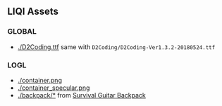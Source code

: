 ## LIQI Assets

### **GLOBAL**
- [./D2Coding.ttf](https://github.com/naver/d2codingfont/releases/download/VER1.3.2/D2Coding-Ver1.3.2-20180524.zip) same with `D2Coding/D2Coding-Ver1.3.2-20180524.ttf`

### **LOGL**
- [./container.png](https://learnopengl.com/img/textures/container2.png)
- [./container_specular.png](https://learnopengl.com/img/textures/container2_specular.png)
- [./backpack/*](https://learnopengl.com/data/models/backpack.zip) from [Survival Guitar Backpack](https://sketchfab.com/3d-models/survival-guitar-backpack-low-poly-799f8c4511f84fab8c3f12887f7e6b36)